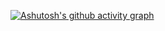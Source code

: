 [![Ashutosh's github activity graph](https://github-readme-activity-graph.cyclic.app/graph?username=DimitriSchulzAmado&bg_color=0d1117&color=ff4d00&line=ff4d00&point=3700ff&area=true&hide_border=true)](https://github.com/ashutosh00710/github-readme-activity-graph)

<p align="center">
  <img src"https://github.profile-trophy.vercel.app/?usename=DimitriSchulzAmado&theme=dracula&row=2&no-bg=true&column=3&margin-w=15&margin-h=15" />
</p>
